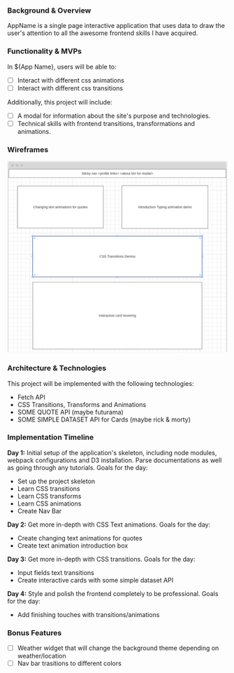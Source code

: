 ### Background & Overview
AppName is a single page interactive application that uses data to draw the user's attention to all the awesome frontend skills I have acquired.

### Functionality & MVPs

In ${App Name}, users will be able to: 
- [ ] Interact with different css animations
- [ ] Interact with different css transitions

Additionally, this project will include: 
- [ ] A modal for information about the site's purpose and technologies.
- [ ] Technical skills with frontend transitions, transformations and animations.

### Wireframes
![picture](./src/images/Screen&#32;Shot&#32;2020-12-07&#32;at&#32;12.44.31&#32;PM.png)
### Architecture & Technologies

This project will be implemented with the following technologies:
* Fetch API
* CSS Transitions, Transforms and Animations
* SOME QUOTE API (maybe futurama)
* SOME SIMPLE DATASET API for Cards (maybe rick & morty)

### Implementation Timeline

**Day 1:** Initial setup of the application's skeleton, including node modules, webpack configurations and D3 installation. Parse documentations as well as going through any tutorials. Goals for the day:
* Set up the project skeleton
* Learn CSS transitions
* Learn CSS transforms
* Learn CSS animations
* Create Nav Bar

**Day 2:** Get more in-depth with CSS Text animations.  Goals for the day:
* Create changing text animations for quotes
* Create text animation introduction box

**Day 3:** Get more in-depth with CSS transitions. Goals for the day:
* Input fields text transitions
* Create interactive cards with some simple dataset API

**Day 4:** Style and polish the frontend completely to be professional. Goals for the day:
* Add finishing touches with transitions/animations

### Bonus Features
- [ ] Weather widget that will change the background theme depending on weather/location
- [ ] Nav bar trasitions to different colors

